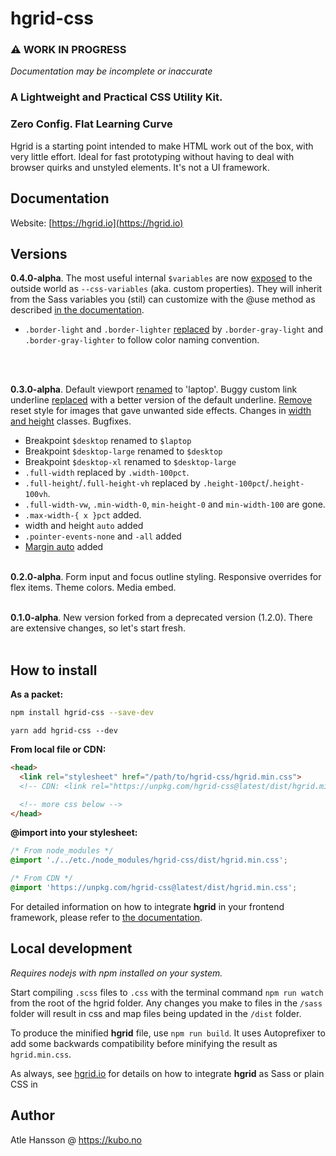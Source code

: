 # hgrid-css

### ⚠️ WORK IN PROGRESS

_Documentation may be incomplete or inaccurate_

### **A Lightweight and Practical CSS Utility Kit.**

### Zero Config. Flat Learning Curve

Hgrid is a starting point intended to make HTML work out of the box, with very little effort. Ideal for fast prototyping without having to deal with browser quirks and unstyled elements. It's not a UI framework.

## Documentation

Website: [https://hgrid.io](https://hgrid.io)

## Versions

**0.4.0-alpha**. The most useful internal `$variables` are now [exposed](https://github.com/ahansson/hgrid-css/commit/a9e6cbcf2414ea96b91006e6b9315bc4711d1ab3) to the outside world as `--css-variables` (aka. custom properties). They will inherit from the Sass variables you (stil) can customize with the @use method as described [in the documentation](https://hgrid.io/documentation/integrate/).

* `.border-light` and `.border-lighter` [replaced](https://github.com/ahansson/hgrid-css/commit/73bf565904ab8b8c89bfb06543bdd57f1581d59b) by `.border-gray-light` and `.border-gray-lighter` to follow color naming convention.

<br><br>

**0.3.0-alpha**. Default viewport [renamed](https://github.com/ahansson/hgrid-css/commit/0974b24299e8877eb34539d7934979f4955d276d) to 'laptop'. Buggy custom link underline [replaced](https://github.com/ahansson/hgrid-css/commit/81a12bdc87a75490535a3f8d557274772f36ae0e) with a better version of the default underline. [Remove](https://github.com/ahansson/hgrid-css/commit/4dfa56c664c306bb579f5cfd4b2b18c7420dea50) reset style for images that gave unwanted side effects. Changes in [width and height](https://github.com/ahansson/hgrid-css/commit/2eba0449584ec5e038087a857ccdbdea2de9cb9a) classes. Bugfixes.

* Breakpoint `$desktop` renamed to `$laptop`
* Breakpoint `$desktop-large` renamed to `$desktop`
* Breakpoint `$desktop-xl` renamed to `$desktop-large`
* `.full-width` replaced by `.width-100pct`.
* `.full-height`/`.full-height-vh` replaced by `.height-100pct`/`.height-100vh`.
* `.full-width-vw`, `.min-width-0`, `min-height-0` and `min-width-100` are gone.
* `.max-width-{ x }pct` added.
* width and height `auto` added
* `.pointer-events-none` and `-all` added
* [Margin auto](https://github.com/ahansson/hgrid-css/commit/4a1b0b08b46ade5f1fdc57cdda1a04f4231cbb41) added
<br><br>

**0.2.0-alpha**. Form input and focus outline styling. Responsive overrides for flex items. Theme colors. Media embed.
<br><br>

**0.1.0-alpha**. New version forked from a deprecated version (1.2.0). There are extensive changes, so let's start fresh.
<br><br>

## How to install

**As a packet:**

```bash
npm install hgrid-css --save-dev
```

```
yarn add hgrid-css --dev
```

**From local file or CDN:**

```html
<head>
  <link rel="stylesheet" href="/path/to/hgrid-css/hgrid.min.css">
  <!-- CDN: <link rel="https://unpkg.com/hgrid-css@latest/dist/hgrid.min.css"> -->

  <!-- more css below -->
</head>
```
**@import into your stylesheet:**
```css
/* From node_modules */
@import './../etc./node_modules/hgrid-css/dist/hgrid.min.css';
```
```css
/* From CDN */
@import 'https://unpkg.com/hgrid-css@latest/dist/hgrid.min.css';
```

For detailed information on how to integrate **hgrid** in your frontend framework, please refer to [the documentation](https://hgrid.io/documentation/integrate/).

## Local development

_Requires nodejs with npm installed on your system._

Start compiling `.scss` files to `.css` with the terminal command `npm run watch` from the root of the hgrid folder. Any changes you make to files in the `/sass` folder will result in css and map files being updated in the `/dist` folder.

To produce the minified **hgrid** file, use `npm run build`. It uses Autoprefixer to add some backwards compatibility before minifying the result as `hgrid.min.css`.

As always, see [hgrid.io](https://hgrid.io) for details on how to integrate **hgrid** as Sass or plain CSS in

## Author

Atle Hansson @ https://kubo.no